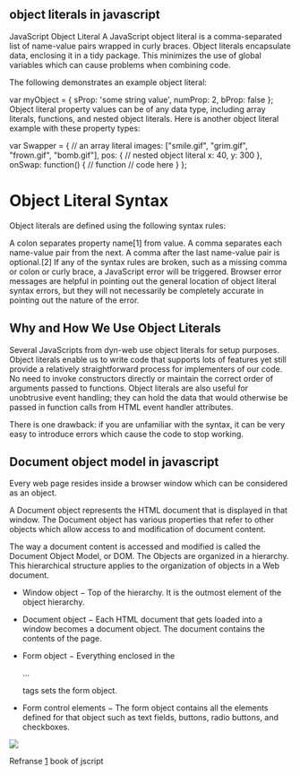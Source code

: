 ## object literals in javascript


JavaScript Object Literal
A JavaScript object literal is a comma-separated list of name-value pairs wrapped in curly braces. Object literals encapsulate data, enclosing it in a tidy package. This minimizes the use of global variables which can cause problems when combining code.

The following demonstrates an example object literal:

var myObject = {
    sProp: 'some string value',
    numProp: 2,
    bProp: false
};
Object literal property values can be of any data type, including array literals, functions, and nested object literals. Here is another object literal example with these property types:

var Swapper = {
    // an array literal
    images: ["smile.gif", "grim.gif", "frown.gif", "bomb.gif"],
    pos: { // nested object literal
        x: 40,
        y: 300
    },
    onSwap: function() { // function
        // code here
    }
};
# Object Literal Syntax
Object literals are defined using the following syntax rules:

A colon separates property name[1] from value.
A comma separates each name-value pair from the next.
A comma after the last name-value pair is optional.[2]
If any of the syntax rules are broken, such as a missing comma or colon or curly brace, a JavaScript error will be triggered. Browser error messages are helpful in pointing out the general location of object literal syntax errors, but they will not necessarily be completely accurate in pointing out the nature of the error.

## Why and How We Use Object Literals
Several JavaScripts from dyn-web use object literals for setup purposes. Object literals enable us to write code that supports lots of features yet still provide a relatively straightforward process for implementers of our code. No need to invoke constructors directly or maintain the correct order of arguments passed to functions. Object literals are also useful for unobtrusive event handling; they can hold the data that would otherwise be passed in function calls from HTML event handler attributes.

There is one drawback: if you are unfamiliar with the syntax, it can be very easy to introduce errors which cause the code to stop working.


## Document object model in javascript
Every web page resides inside a browser window which can be considered as an object.

A Document object represents the HTML document that is displayed in that window. The Document object has various properties that refer to other objects which allow access to and modification of document content.

The way a document content is accessed and modified is called the Document Object Model, or DOM. The Objects are organized in a hierarchy. This hierarchical structure applies to the organization of objects in a Web document.

+ Window object − Top of the hierarchy. It is the outmost element of the object hierarchy.

+ Document object − Each HTML document that gets loaded into a window becomes a document object. The document contains the contents of the page.

+ Form object − Everything enclosed in the <form>...</form> tags sets the form object.

+ Form control elements − The form object contains all the elements defined for that object such as text fields, buttons, radio buttons, and checkboxes.


![](https://simplesnippets.tech/wp-content/uploads/2018/10/what-is-document-object-model-in-JS-featured-image.jpg)

Refranse [1](https://www.dyn-web.com/tutorials/object-literal/)
book of jscript
